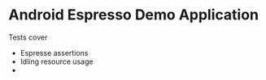 # Android Espresso Demo Application


Tests cover
 - Espresse assertions
 - Idling resource usage
 - 
